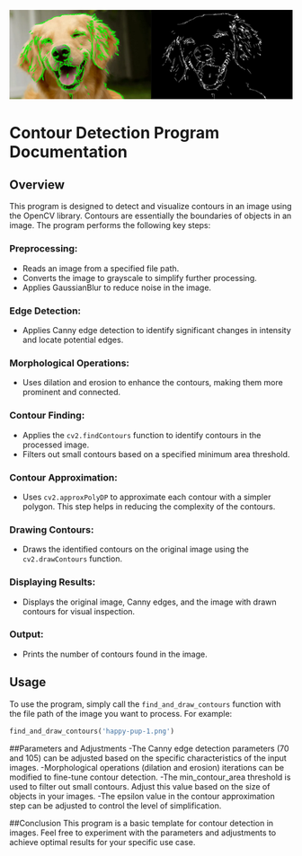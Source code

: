 ![Screenshot](happy-pup.png)

# Contour Detection Program Documentation

## Overview

This program is designed to detect and visualize contours in an image using the OpenCV library. Contours are essentially the boundaries of objects in an image. The program performs the following key steps:

### Preprocessing:

- Reads an image from a specified file path.
- Converts the image to grayscale to simplify further processing.
- Applies GaussianBlur to reduce noise in the image.

### Edge Detection:

- Applies Canny edge detection to identify significant changes in intensity and locate potential edges.

### Morphological Operations:

- Uses dilation and erosion to enhance the contours, making them more prominent and connected.

### Contour Finding:

- Applies the `cv2.findContours` function to identify contours in the processed image.
- Filters out small contours based on a specified minimum area threshold.

### Contour Approximation:

- Uses `cv2.approxPolyDP` to approximate each contour with a simpler polygon. This step helps in reducing the complexity of the contours.

### Drawing Contours:

- Draws the identified contours on the original image using the `cv2.drawContours` function.

### Displaying Results:

- Displays the original image, Canny edges, and the image with drawn contours for visual inspection.

### Output:

- Prints the number of contours found in the image.

## Usage

To use the program, simply call the `find_and_draw_contours` function with the file path of the image you want to process. For example:

```python
find_and_draw_contours('happy-pup-1.png')
```

##Parameters and Adjustments
-The Canny edge detection parameters (70 and 105) can be adjusted based on the specific characteristics of the input images.
-Morphological operations (dilation and erosion) iterations can be modified to fine-tune contour detection.
-The min_contour_area threshold is used to filter out small contours. Adjust this value based on the size of objects in your images.
-The epsilon value in the contour approximation step can be adjusted to control the level of simplification.

##Conclusion
This program is a basic template for contour detection in images. Feel free to experiment with the parameters and adjustments to achieve optimal results for your specific use case.
